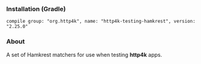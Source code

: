 ### Installation (Gradle)
```compile group: "org.http4k", name: "http4k-testing-hamkrest", version: "2.25.0"```

### About

A set of Hamkrest matchers for use when testing **http4k** apps.

<script src="https://gist-it.appspot.com/https://github.com/http4k/http4k/blob/master/src/docs/guide/modules/hamkrest/example.kt"></script>
